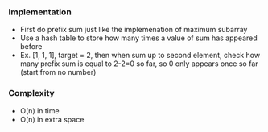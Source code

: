 ### Implementation
- First do prefix sum just like the implemenation of maximum subarray
- Use a hash table to store how many times a value of sum has appeared before
- Ex. [1, 1, 1], target = 2,  then when sum up to second element, check how many prefix sum is equal to 2-2=0 so far, so 0 only appears once so far (start from no number)
​
### Complexity
- O(n) in time
- O(n) in extra space
​
​